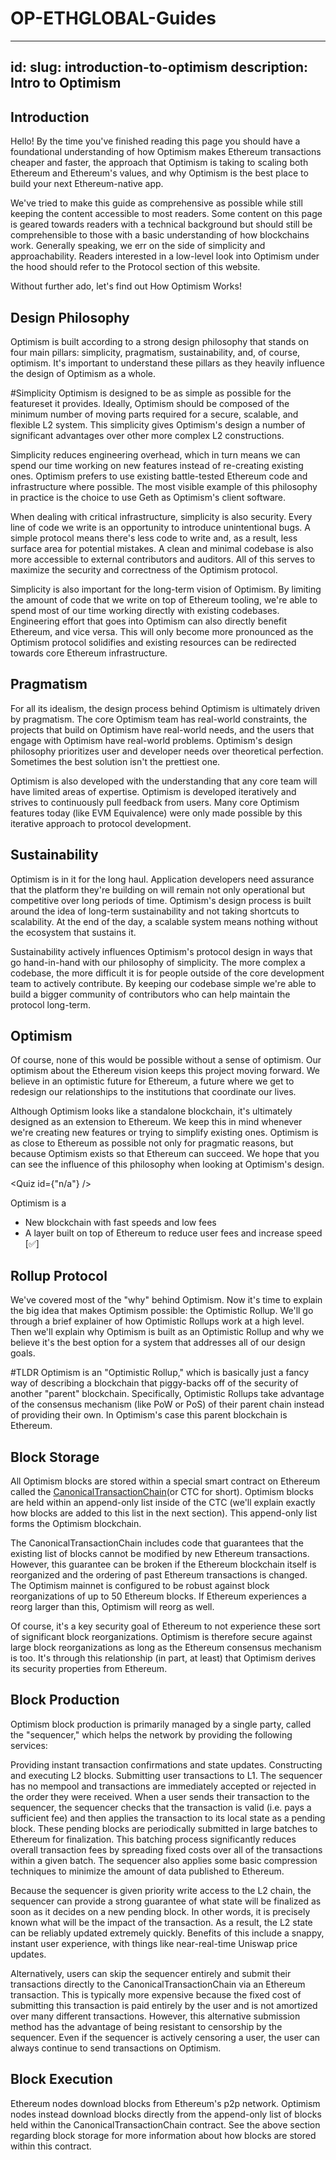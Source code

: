 # OP-ETHGLOBAL-Guides

---
id: 
slug: introduction-to-optimism
description: Intro to Optimism
---


<Section name="1. Introduction" description="Introduction to Optimism">

## Introduction
Hello! By the time you've finished reading this page you should have a foundational understanding of how Optimism makes Ethereum transactions cheaper and faster, the approach that Optimism is taking to scaling both Ethereum and Ethereum's values, and why Optimism is the best place to build your next Ethereum-native app.

We've tried to make this guide as comprehensive as possible while still keeping the content accessible to most readers. Some content on this page is geared towards readers with a technical background but should still be comprehensible to those with a basic understanding of how blockchains work. Generally speaking, we err on the side of simplicity and approachability. Readers interested in a low-level look into Optimism under the hood should refer to the Protocol section of this website.

Without further ado, let's find out How Optimism Works!


## Design Philosophy
Optimism is built according to a strong design philosophy that stands on four main pillars: simplicity, pragmatism, sustainability, and, of course, optimism. It's important to understand these pillars as they heavily influence the design of Optimism as a whole.

#Simplicity 
Optimism is designed to be as simple as possible for the featureset it provides. Ideally, Optimism should be composed of the minimum number of moving parts required for a secure, scalable, and flexible L2 system. This simplicity gives Optimism's design a number of significant advantages over other more complex L2 constructions.

Simplicity reduces engineering overhead, which in turn means we can spend our time working on new features instead of re-creating existing ones. Optimism prefers to use existing battle-tested Ethereum code and infrastructure where possible. The most visible example of this philosophy in practice is the choice to use Geth as Optimism's client software.

When dealing with critical infrastructure, simplicity is also security. Every line of code we write is an opportunity to introduce unintentional bugs. A simple protocol means there's less code to write and, as a result, less surface area for potential mistakes. A clean and minimal codebase is also more accessible to external contributors and auditors. All of this serves to maximize the security and correctness of the Optimism protocol.

Simplicity is also important for the long-term vision of Optimism. By limiting the amount of code that we write on top of Ethereum tooling, we're able to spend most of our time working directly with existing codebases. Engineering effort that goes into Optimism can also directly benefit Ethereum, and vice versa. This will only become more pronounced as the Optimism protocol solidifies and existing resources can be redirected towards core Ethereum infrastructure.

# Pragmatism 

For all its idealism, the design process behind Optimism is ultimately driven by pragmatism. The core Optimism team has real-world constraints, the projects that build on Optimism have real-world needs, and the users that engage with Optimism have real-world problems. Optimism's design philosophy prioritizes user and developer needs over theoretical perfection. Sometimes the best solution isn't the prettiest one.

Optimism is also developed with the understanding that any core team will have limited areas of expertise. Optimism is developed iteratively and strives to continuously pull feedback from users. Many core Optimism features today (like EVM Equivalence) were only made possible by this iterative approach to protocol development.

# Sustainability
Optimism is in it for the long haul. Application developers need assurance that the platform they're building on will remain not only operational but competitive over long periods of time. Optimism's design process is built around the idea of long-term sustainability and not taking shortcuts to scalability. At the end of the day, a scalable system means nothing without the ecosystem that sustains it.

Sustainability actively influences Optimism's protocol design in ways that go hand-in-hand with our philosophy of simplicity. The more complex a codebase, the more difficult it is for people outside of the core development team to actively contribute. By keeping our codebase simple we're able to build a bigger community of contributors who can help maintain the protocol long-term.

# Optimism 
Of course, none of this would be possible without a sense of optimism. Our optimism about the Ethereum vision keeps this project moving forward. We believe in an optimistic future for Ethereum, a future where we get to redesign our relationships to the institutions that coordinate our lives.

Although Optimism looks like a standalone blockchain, it's ultimately designed as an extension to Ethereum. We keep this in mind whenever we're creating new features or trying to simplify existing ones. Optimism is as close to Ethereum as possible not only for pragmatic reasons, but because Optimism exists so that Ethereum can succeed. We hope that you can see the influence of this philosophy when looking at Optimism's design.

<Quiz id={"n/a"} />

Optimism is a 
- New blockchain with fast speeds and low fees
- A layer built on top of Ethereum to reduce user fees and increase speed [✅]

</Section>

<Section name="2. How does Optimism work?" description="Understanding Optimism">

## Rollup Protocol

We've covered most of the "why" behind Optimism. Now it's time to explain the big idea that makes Optimism possible: the Optimistic Rollup. We'll go through a brief explainer of how Optimistic Rollups work at a high level. Then we'll explain why Optimism is built as an Optimistic Rollup and why we believe it's the best option for a system that addresses all of our design goals.

#TLDR
Optimism is an "Optimistic Rollup," which is basically just a fancy way of describing a blockchain that piggy-backs off of the security of another "parent" blockchain. Specifically, Optimistic Rollups take advantage of the consensus mechanism (like PoW or PoS) of their parent chain instead of providing their own. In Optimism's case this parent blockchain is Ethereum.

## Block Storage 
All Optimism blocks are stored within a special smart contract on Ethereum called the [CanonicalTransactionChain](https://etherscan.io/address/0x5E4e65926BA27467555EB562121fac00D24E9dD2)(or CTC for short). Optimism blocks are held within an append-only list inside of the CTC (we'll explain exactly how blocks are added to this list in the next section). This append-only list forms the Optimism blockchain.

The CanonicalTransactionChain includes code that guarantees that the existing list of blocks cannot be modified by new Ethereum transactions. However, this guarantee can be broken if the Ethereum blockchain itself is reorganized and the ordering of past Ethereum transactions is changed. The Optimism mainnet is configured to be robust against block reorganizations of up to 50 Ethereum blocks. If Ethereum experiences a reorg larger than this, Optimism will reorg as well.

Of course, it's a key security goal of Ethereum to not experience these sort of significant block reorganizations. Optimism is therefore secure against large block reorganizations as long as the Ethereum consensus mechanism is too. It's through this relationship (in part, at least) that Optimism derives its security properties from Ethereum.

## Block Production
Optimism block production is primarily managed by a single party, called the "sequencer," which helps the network by providing the following services:

Providing instant transaction confirmations and state updates.
Constructing and executing L2 blocks.
Submitting user transactions to L1.
The sequencer has no mempool and transactions are immediately accepted or rejected in the order they were received. When a user sends their transaction to the sequencer, the sequencer checks that the transaction is valid (i.e. pays a sufficient fee) and then applies the transaction to its local state as a pending block. These pending blocks are periodically submitted in large batches to Ethereum for finalization. This batching process significantly reduces overall transaction fees by spreading fixed costs over all of the transactions within a given batch. The sequencer also applies some basic compression techniques to minimize the amount of data published to Ethereum.

Because the sequencer is given priority write access to the L2 chain, the sequencer can provide a strong guarantee of what state will be finalized as soon as it decides on a new pending block. In other words, it is precisely known what will be the impact of the transaction. As a result, the L2 state can be reliably updated extremely quickly. Benefits of this include a snappy, instant user experience, with things like near-real-time Uniswap price updates.

Alternatively, users can skip the sequencer entirely and submit their transactions directly to the CanonicalTransactionChain via an Ethereum transaction. This is typically more expensive because the fixed cost of submitting this transaction is paid entirely by the user and is not amortized over many different transactions. However, this alternative submission method has the advantage of being resistant to censorship by the sequencer. Even if the sequencer is actively censoring a user, the user can always continue to send transactions on Optimism.

## Block Execution
Ethereum nodes download blocks from Ethereum's p2p network. Optimism nodes instead download blocks directly from the append-only list of blocks held within the CanonicalTransactionChain contract. See the above section regarding block storage for more information about how blocks are stored within this contract.

